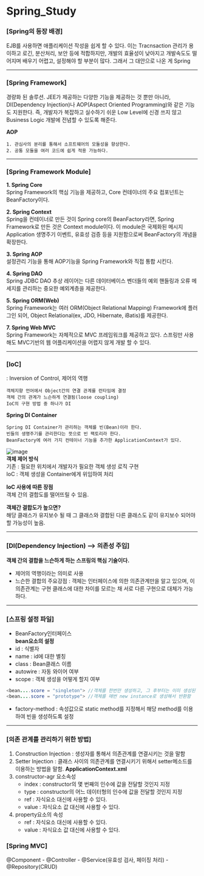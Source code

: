 # Spring_Study
### [Spring의 등장 배경]
<p>EJB를 사용하면 애플리케이션 작성을 쉽게 할 수 있다. 이는 Tracnsaction 관리가 용이하고 로긴, 분산처리, 보안 등에 적합하지만, 개발의 효율성이 낮아지고 개발속도도 떨어지며 배우기 어렵고, 설정해야 할 부분이 많다. 그래서 그 대안으로 나온 게 Spring</p>  

---  

### [Spring Framework]
<p>경량화 된 솔루션. JEE가 제공하는 다양한 기능을 제공하는 것 뿐만 아니라, DI(Dependency Injection)나 AOP(Aspect Oriented Programming)와 같은 기능도 지원한다.
즉, 개발자가 복잡하고 실수하기 쉬운 Low Level에 신경 쓰지 않고 Business Logic 개발에 전념할 수 있도록 해준다.  
  
**AOP** </p>
```
1. 관심사의 분리를 통해서 소프트웨어의 모듈성을 향상한다.
2. 공통 모듈을 여러 코드에 쉽게 적용 가능하다.
```  

---  


### [Spring Framework Module]
**1. Spring Core**  
Spring Framework의 핵심 기능을 제공하고, Core 컨테이너의 주요 컴포넌트는 BeanFactory이다.    
  
**2. Spring Context**  
Spring을 컨테이너로 만든 것이 Spring core의 BeanFactory라면, Spring Framework로 만든 것은 Context module이다. 이 module은 국제화된 메시지 Application 생명주기 이벤트, 유효성 검증 등을 지원함으로써 BeanFactory의 개념을 확장한다.    
  
**3. Spring AOP**  
설정관리 기능을 통해 AOP기능을 Spring Framework와 직접 통합 시킨다.    
  
**4. Spring DAO**  
Spring JDBC DAO 추상 레이어는 다른 데이터베이스 벤더들의 예외 핸들링과 오류 메세지를 관리하는 중요한 예외계층을 제공한다.   
  
**5. Spring ORM(Web)**  
Spring Framework는 여러 ORM(Object Relational Mapping) Framework에 플러그인 되어, Object Relational(ex, JDO, Hibernate, iBatis)를 제공한다.    
  
**7. Spring Web MVC**  
Spring Framework는 자체적으로 MVC 프레임워크를 제공하고 있다. 스프링만 사용해도 MVC기반의 웹 어플리케이션을 어렵지 않게 개발 할 수 있다.    
  

---

### [IoC]
: Inversion of Control, 제어의 역행  
```
객체지향 언어에서 Object간의 연결 관계를 런타임에 결정  
객체 간의 관계가 느슨하게 연결됨(loose coupling)  
IoC의 구현 방법 중 하나가 DI
```
**Spring DI Container**
```
Spring DI Container가 관리하는 객체를 빈(Bean)이라 한다.  
빈들의 생명주기를 관리한다는 뜻으로 빈 팩토리라 한다.  
BeanFactory에 여러 가지 컨테이너 기능을 추가한 ApplicationContext가 있다.  
```
![image](https://user-images.githubusercontent.com/52438368/163546394-254bf92c-dc27-4187-89ef-7862d167f8b8.png)  
**객체 제어 방식**  
기존 : 필요한 위치에서 개발자가 필요한 객체 생성 로직 구현  
IoC : 객체 생성을 Container에게 위임하여 처리    
  
**IoC 사용에 따른 장점**  
객체 간의 결합도를 떨어뜨릴 수 있음.  
  
**객체간 결합도가 높으면?**  
해당 클래스가 유지보수 될 때 그 클래스와 결합된 다른 클래스도 같이 유지보수 되어야 할 가능성이 높음.    
  

---  

### [DI(Dependency Injection) --> 의존성 주입]
**객체 간의 결합을 느슨하게 하는 스프링의 핵심 기술이다.**  
- 제어의 역행이라는 의미로 사용
- 느슨한 결합의 주요강점 : 객체는 인터페이스에 의한 의존관계만을 알고 있으며, 이 의존관계는 구현 클래스에 대한 차이를 모르는 채 서로 다른 구현으로 대체가 가능하다.
---
### [스프링 설정 파일]
- BeanFactory인터페이스  
**bean요소의 설정**
- id : 식별자
- name : id에 대한 별칭
- class : Bean클래스 이름
- autowire : 자동 와이어 여부
- scope : 객체 생성을 어떻게 할지 여부
```java
<bean....score = "singleton"> //객체를 한번만 생성하고, 그 후부터는 이미 생성된 객체를 재활용
<bean....score = "prototype"> //객체를 매번 new instance로 생성해서 반환함
```
- factory-method : 속성값으로 static method를 지정해서 해당 method를 이용하여 빈을 생성하도록 설정

---
### [의존 관계를 관리하기 위한 방법]
1. Construction Injection : 생성자를 통해서 의존관계를 연결시키는 것을 말함
2. Setter Injection : 클래스 사이의 의존관계를 연결시키기 위해서 setter메소드를 이용하는 방법을 말함.
**ApplicationContext.xml**
1. constructor-agr 요소속성
   - index : constructor의 몇 번째의 인수에 값을 전달할 것인지 지정
   - type : constructor의 어느 데이터형의 인수에 값을 전달할 것인지 지정
   - ref : 자식요소 <ref bean="빈 이름"/> 대신에 사용할 수 있다.
   - value : 자식요소 <value>값</value> 대신에 사용할 수 있다.
2. property요소의 속성
   - ref : 자식요소 <ref bean="빈 이름"/> 대신에 사용할 수 있다.
   - value : 자식요소 <value>값</value> 대신에 사용할 수 있다.
### [Spring MVC]
<p>
@Component  
  - @Controller  
  - @Service(유효성 검사, 페이징 처리)  
  - @Repository(CRUD)</p>  
